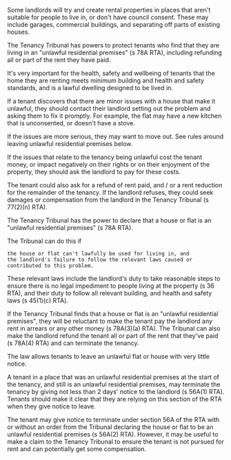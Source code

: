 

Some landlords will try and create rental properties in places that aren't suitable for people to live in, or don't have council consent. These may include garages, commercial buildings, and separating off parts of existing houses.

The Tenancy Tribunal has powers to protect tenants who find that they are living in an "unlawful residential premises" (s 78A RTA), including refunding all or part of the rent they have paid.

It's very important for the health, safety and wellbeing of tenants that the home they are renting meets minimum building and health and safety standards, and is a lawful dwelling designed to be lived in.

If a tenant discovers that there are minor issues with a house that make it unlawful, they should contact their landlord setting out the problem and asking them to fix it promptly. For example, the flat may have a new kitchen that is unconsented, or doesn't have a stove.

If the issues are more serious, they may want to move out. See rules around leaving unlawful residential premises below.

If the issues that relate to the tenancy being unlawful cost the tenant money, or impact negatively on their rights or on their enjoyment of the property, they should ask the landlord to pay for these costs.

The tenant could also ask for a refund of rent paid, and / or a rent reduction for the remainder of the tenancy. If the landlord refuses, they could seek damages or compensation from the landlord in the Tenancy Tribunal (s 77(2)(n) RTA).

The Tenancy Tribunal has the power to declare that a house or flat is an "unlawful residential premises" (s 78A RTA).

The Tribunal can do this if

    the house or flat can't lawfully be used for living in, and
    the landlord's failure to follow the relevant laws caused or contributed to this problem.

These relevant laws include the landlord's duty to take reasonable steps to ensure there is no legal impediment to people living at the property (s 36 RTA), and their duty to follow all relevant building, and health and safety laws (s 45(1)(c) RTA).

If the Tenancy Tribunal finds that a house or flat is an "unlawful residential premises", they will be reluctant to make the tenant pay the landlord any rent in arrears or any other money (s 78A(3)(a) RTA). The Tribunal can also make the landlord refund the tenant all or part of the rent that they've paid (s 78A(4) RTA) and can terminate the tenancy.

The law allows tenants to leave an unlawful flat or house with very little notice.

A tenant in a place that was an unlawful residential premises at the start of the tenancy, and still is an unlawful residential premises, may terminate the tenancy by giving not less than 2 days' notice to the landlord (s 56A(1) RTA). Tenants should make it clear that they are relying on this section of the RTA when they give notice to leave.

The tenant may give notice to terminate under section 56A of the RTA with or without an order from the Tribunal declaring the house or flat to be an unlawful residential premises (s 56A(2) RTA). However, it may be useful to make a claim to the Tenancy Tribunal to ensure the tenant is not pursued for rent and can potentially get some compensation.
